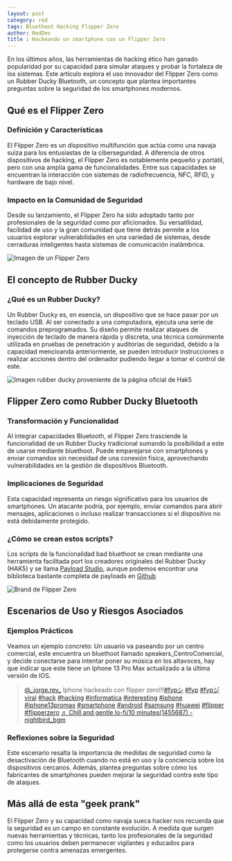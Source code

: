 ```yaml
---
layout: post
category: red
tags: Bluethoot Hacking Flipper Zero 
author: RedDev
title : Hackeando un smartphone con un Flipper Zero
---
```


En los últimos años, las herramientas de hacking ético han ganado popularidad por su capacidad para simular ataques y probar la fortaleza de los sistemas. Este artículo explora el uso innovador del Flipper Zero como un Rubber Ducky Bluetooth, un concepto que plantea importantes preguntas sobre la seguridad de los smartphones modernos.

## Qué es el Flipper Zero
### Definición y Características
El Flipper Zero es un dispositivo multifunción que actúa como una navaja suiza para los entusiastas de la ciberseguridad. A diferencia de otros dispositivos de hacking, el Flipper Zero es notablemente pequeño y portátil, pero con una amplia gama de funcionalidades. Entre sus capacidades se encuentran la interacción con sistemas de radiofrecuencia, NFC, RFID, y hardware de bajo nivel.

### Impacto en la Comunidad de Seguridad
Desde su lanzamiento, el Flipper Zero ha sido adoptado tanto por profesionales de la seguridad como por aficionados. Su versatilidad, facilidad de uso y la gran comunidad que tiene detrás permite a los usuarios explorar vulnerabilidades en una variedad de sistemas, desde cerraduras inteligentes hasta sistemas de comunicación inalámbrica.

<img src="https://github.com/reycotallo98/reycotallo98.github.io/assets/93315382/7d5cf455-0963-40ca-b98c-39bdc1197465" alt="Imagen de un Flipper Zero">


## El concepto de Rubber Ducky
### ¿Qué es un Rubber Ducky?
Un Rubber Ducky es, en esencia, un dispositivo que se hace pasar por un teclado USB. Al ser conectado a una computadora, ejecuta una serie de comandos preprogramados. Su diseño permite realizar ataques de inyección de teclado de manera rápida y discreta, una técnica comúnmente utilizada en pruebas de penetración y auditorías de seguridad, debido a la capacidad mencioanda anteriormente, se pueden introducir instrucciones o realizar acciones dentro del ordenador pudiendo llegar a tomar el control de este.

<img src="https://github.com/reycotallo98/reycotallo98.github.io/assets/93315382/6d92afff-f06c-48b5-8d58-29170cd83d99" alt="Imagen rubber ducky proveniente de la página oficial de Hak5">


## Flipper Zero como Rubber Ducky Bluetooth
### Transformación y Funcionalidad
Al integrar capacidades Bluetooth, el Flipper Zero trasciende la funcionalidad de un Rubber Ducky tradicional sumando la posibilidad a este de usarse mediante bluethoot. Puede emparejarse con smartphones y enviar comandos sin necesidad de una conexión física, aprovechando vulnerabilidades en la gestión de dispositivos Bluetooth.

### Implicaciones de Seguridad
Esta capacidad representa un riesgo significativo para los usuarios de smartphones. Un atacante podría, por ejemplo, enviar comandos para abrir mensajes, aplicaciones o incluso realizar transacciones si el dispositivo no está debidamente protegido.

### ¿Cómo se crean estos scripts?
Los scripts de la funcionalidad bad bluethoot se crean mediante una herramienta facilitada port los creadores originales del Rubber Ducky (HAK5) y se llama [Payload Studio](https://payloadstudio.com/community/), aunque podemos encontrar una biblioteca bastante completa de payloads en [Github](https://github.com/hak5/omg-payloads/tree/master)

<img src="https://github.com/reycotallo98/reycotallo98.github.io/assets/93315382/66a2fb8b-86b7-408c-ae3e-ae2b821ed310" alt="Brand de Flipper Zero">

## Escenarios de Uso y Riesgos Asociados
### Ejemplos Prácticos
Veamos un ejemplo concreto: Un usuario va paseando por un centro comercial, este encuentra un bluethoot llamado speakers_CentroComercial, y decide conectarse para intentar poner su música en los altavoces, hay que indicar que este tiene un Iphone 13 Pro Max actualizado a la última versión de IOS.

<blockquote class="tiktok-embed" cite="https://www.tiktok.com/@_jorge.rey_/video/7331480397563399457" data-video-id="7331480397563399457" style="max-width: 605px;min-width: 325px;" > <section> <a target="_blank" title="@_jorge.rey_" href="https://www.tiktok.com/@_jorge.rey_?refer=embed">@_jorge.rey_</a> Iphone hackeado con flipper zero!!!<a title="fypシ" target="_blank" href="https://www.tiktok.com/tag/fyp%E3%82%B7?refer=embed">#fypシ</a> <a title="fyp" target="_blank" href="https://www.tiktok.com/tag/fyp?refer=embed">#fyp</a> <a title="fypシ゚viral" target="_blank" href="https://www.tiktok.com/tag/fyp%E3%82%B7%E3%82%9Aviral?refer=embed">#fypシ゚viral</a> <a title="hack" target="_blank" href="https://www.tiktok.com/tag/hack?refer=embed">#hack</a> <a title="hacking" target="_blank" href="https://www.tiktok.com/tag/hacking?refer=embed">#hacking</a> <a title="informatica" target="_blank" href="https://www.tiktok.com/tag/informatica?refer=embed">#informatica</a> <a title="interesting" target="_blank" href="https://www.tiktok.com/tag/interesting?refer=embed">#interesting</a> <a title="iphone" target="_blank" href="https://www.tiktok.com/tag/iphone?refer=embed">#iphone</a> <a title="iphone13promax" target="_blank" href="https://www.tiktok.com/tag/iphone13promax?refer=embed">#iphone13promax</a> <a title="smartphone" target="_blank" href="https://www.tiktok.com/tag/smartphone?refer=embed">#smartphone</a> <a title="android" target="_blank" href="https://www.tiktok.com/tag/android?refer=embed">#android</a> <a title="samsung" target="_blank" href="https://www.tiktok.com/tag/samsung?refer=embed">#samsung</a> <a title="huawei" target="_blank" href="https://www.tiktok.com/tag/huawei?refer=embed">#huawei</a> <a title="flipper" target="_blank" href="https://www.tiktok.com/tag/flipper?refer=embed">#flipper</a> <a title="flipperzero" target="_blank" href="https://www.tiktok.com/tag/flipperzero?refer=embed">#flipperzero</a> <a target="_blank" title="♬ Chill and gentle lo-fi&#47;10 minutes(1455687) - nightbird_bgm" href="https://www.tiktok.com/music/Chill-and-gentle-lo-fi10-minutes-1455687-7247207913034614785?refer=embed">♬ Chill and gentle lo-fi&#47;10 minutes(1455687) - nightbird_bgm</a> </section> </blockquote> <script async src="https://www.tiktok.com/embed.js"></script>

### Reflexiones sobre la Seguridad
Este escenario resalta la importancia de medidas de seguridad como la desactivación de Bluetooth cuando no está en uso y la conciencia sobre los dispositivos cercanos. Además, plantea preguntas sobre cómo los fabricantes de smartphones pueden mejorar la seguridad contra este tipo de ataques.

## Más allá de esta "geek prank"
El Flipper Zero y su capacidad como navaja sueca hacker nos recuerda que la seguridad es un campo en constante evolución. A medida que surgen nuevas herramientas y técnicas, tanto los profesionales de la seguridad como los usuarios deben permanecer vigilantes y educados para protegerse contra amenazas emergentes.
